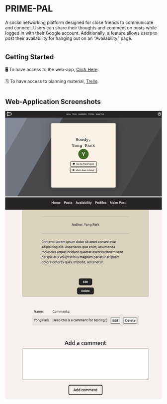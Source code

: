 # PRIME-PAL

A social networking platform designed for close friends to communicate and connect. Users can share their thoughts and comment on posts while logged in with their Google account. Additionally, a feature allows users to post their availability for hanging out on an "Availability" page.

#

## Getting Started

🖥️ To have access to the web-app, [Click Here](https://primepal.fly.dev/).

🗒️ To have access to planning material, [Trello](https://trello.com/b/6WIldvR9/unit-2-project).

#

## Web-Application Screenshots

<img src="/public/index.png" alt="Index Picture">
<img src="/public/post.png" alt="Post Picture">
